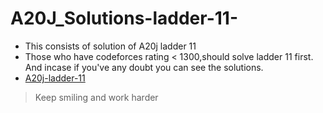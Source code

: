 # A20J_Solutions-ladder-11-
- This consists of solution of A20j ladder 11
- Those who have codeforces rating < 1300,should solve ladder 11 first. And incase if you've any doubt you can see the solutions.
- [A20j-ladder-11](https://a2oj.com/ladder?ID=11)

>Keep smiling and work harder
